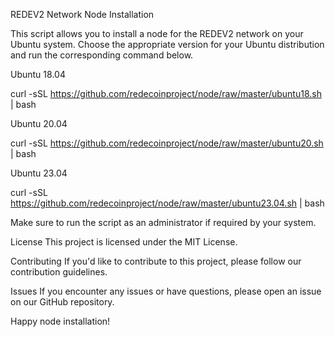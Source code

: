 REDEV2 Network Node Installation

This script allows you to install a node for the REDEV2 network on your Ubuntu system. Choose the appropriate version for your Ubuntu distribution and run the corresponding command below.

Ubuntu 18.04

curl -sSL https://github.com/redecoinproject/node/raw/master/ubuntu18.sh | bash

Ubuntu 20.04

curl -sSL https://github.com/redecoinproject/node/raw/master/ubuntu20.sh | bash

Ubuntu 23.04

curl -sSL https://github.com/redecoinproject/node/raw/master/ubuntu23.04.sh | bash

Make sure to run the script as an administrator if required by your system.

License
This project is licensed under the MIT License.

Contributing
If you'd like to contribute to this project, please follow our contribution guidelines.

Issues
If you encounter any issues or have questions, please open an issue on our GitHub repository.

Happy node installation!
